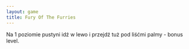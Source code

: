 ```yaml
---
layout: game
title: Fury Of The Furries
---
```


Na 1 poziomie pustyni idź w lewo i przejdź tuż pod liśćmi palmy - 
bonus level.
